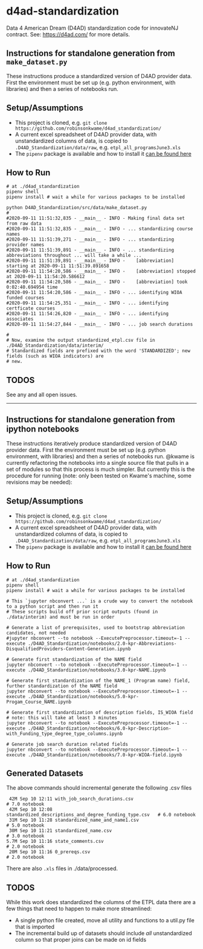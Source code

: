 # d4ad-standardization
Data 4 American Dream (D4AD) standardization code for innovateNJ contract. See: https://d4ad.com/ for more details.

## Instructions for standalone generation from `make_dataset.py`
These instructions produce a standardized version of D4AD provider data. First the environment must be set up (e.g. python environment, with libraries) and then a series of notebooks run.

## Setup/Assumptions
* This project is cloned, e.g. `git clone https://github.com/robinsonkwame/d4ad_standardization/`
* A current excel spreadsheet of D4AD provider data, with unstandardized columns of data, is copied to `.D4AD_Standardization/data/raw`, e.g. `etpl_all_programsJune3.xls`
* The `pipenv` package is available and how to install it [can be found here](https://docs.pipenv.org/)

## How to Run
```
# at ./d4ad_standardization
pipenv shell
pipenv install # wait a while for various packages to be installed

python D4AD_Standardization/src/data/make_dataset.py
# 
#2020-09-11 11:51:32,835 - __main__ - INFO - Making final data set from raw data
#2020-09-11 11:51:32,835 - __main__ - INFO - ... standardizing course names
#2020-09-11 11:51:39,271 - __main__ - INFO - ... standardizing provider names
#2020-09-11 11:51:39,891 - __main__ - INFO - ... standardizing abbreviations throughout ... will take a while ...
#2020-09-11 11:51:39,891 - __main__ - INFO - 	[abbreviation] starting at 2020-09-11 11:51:39.891658
#2020-09-11 11:54:20,586 - __main__ - INFO - 	[abbreviation] stopped at 2020-09-11 11:54:20.586612
#2020-09-11 11:54:20,586 - __main__ - INFO - 	[abbreviation] took 0:02:40.694954 time
#2020-09-11 11:54:20,586 - __main__ - INFO - ... identifying WIOA funded courses
#2020-09-11 11:54:25,351 - __main__ - INFO - ... identifying certficate courses
#2020-09-11 11:54:26,820 - __main__ - INFO - ... identifying associates
#2020-09-11 11:54:27,844 - __main__ - INFO - ... job search durations

#
# Now, examine the output standardized_etpl.csv file in ./D4AD_Standardization/data/interim/
# Standardized fields are prefixed with the word 'STANDARDIZED'; new fields (such as WIOA indicators) are
# new.
```

## TODOS

See any and all open issues.


--------

## Instructions for standalone generation from ipython notebooks
These instructions iteratively produce standardized version of D4AD provider data. First the environment must be set up (e.g. python environment, with libraries) and then a series of notebooks run. @kwame is currently refactoring the notebooks into a single source file that pulls in a set of modules so that this process is much simpler. But currently this is the procedure for running (note: only been tested on Kwame's machine, some revisions may be needed):

## Setup/Assumptions
* This project is cloned, e.g. `git clone https://github.com/robinsonkwame/d4ad_standardization/`
* A current excel spreadsheet of D4AD provider data, with unstandardized columns of data, is copied to `.D4AD_Standardization/data/raw`, e.g. `etpl_all_programsJune3.xls`
* The `pipenv` package is available and how to install it [can be found here](https://docs.pipenv.org/)

## How to Run
```
# at ./d4ad_standardization
pipenv shell
pipenv install # wait a while for various packages to be installed

# This `jupyter nbconvert ...` is a crude way to convert the notebook to a python script and then run it
# These scripts build off prior script outputs (found in ./data/interim) and must be run in order

# Generate a list of prerequisites, used to bootstrap abbreviation candidates, not needed
#jupyter nbconvert --to notebook --ExecutePreprocessor.timeout=-1 --execute ./D4AD_Standardization/notebooks/2.0-kpr-Abbreviations-DisqualifiedProviders-Content-Generation.ipynb

# Generate first standardization of the NAME field
jupyter nbconvert --to notebook --ExecutePreprocessor.timeout=-1 --execute ./D4AD_Standardization/notebooks/3.0-kpr-NAME.ipynb

# Generate first standardization of the NAME_1 (Program name) field, further standardization of the NAME field
jupyter nbconvert --to notebook --ExecutePreprocessor.timeout=-1 --execute ./D4AD_Standardization/notebooks/5.0-kpr-Progam_Course_NAME.ipynb

# Generate first standardization of description fields, IS_WIOA field
# note: this will take at least 3 minutes
jupyter nbconvert --to notebook --ExecutePreprocessor.timeout=-1 --execute ./D4AD_Standardization/notebooks/6.0-kpr-Description-with_Funding_type_degree_type_columns.ipynb

# Generate job search duration related fields 
jupyter nbconvert --to notebook --ExecutePreprocessor.timeout=-1 --execute ./D4AD_Standardization/notebooks/7.0-kpr-WIOA-field.ipynb
```

## Generated Datasets
The above commands should incremental generate the following .csv files
```
 42M Sep 10 12:11 with_job_search_durations.csv                           # 7.0 notebook
 42M Sep 10 12:08 standardized_descriptions_and_degree_funding_type.csv   # 6.0 notebook
 31M Sep 10 11:28 standardized_name_and_name1.csv                         # 5.0 notebook
 30M Sep 10 11:21 standardized_name.csv                                   # 3.0 notebook
5.7M Sep 10 11:16 state_comments.csv                                      # 2.0 notebook
 20M Sep 10 11:16 0_prereqs.csv                                           # 2.0 notebook
```

There are also `.xls` files in ./data/processed.

## TODOS
While this work does standardized the columns of the ETPL data there are a few things that need to happen to make more streamlined:

* A single python file created, move all utility and functions to a util.py file that is imported
* The incremental build up of datasets should include *all* unstandardized column so that proper joins can be made on id fields
